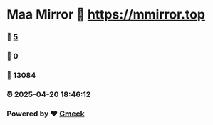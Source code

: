 # Maa Mirror :link: https://mmirror.top 
### :page_facing_up: [5](https://mmirror.top/tag.html) 
### :speech_balloon: 0 
### :hibiscus: 13084 
### :alarm_clock: 2025-04-20 18:46:12 
### Powered by :heart: [Gmeek](https://github.com/Meekdai/Gmeek)
